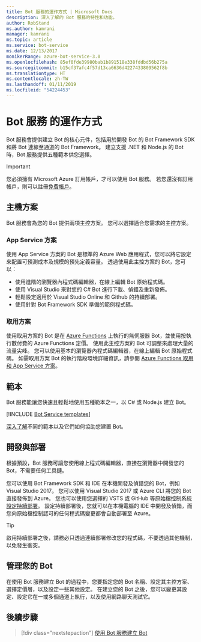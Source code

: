 ```yaml
---
title: Bot 服務的運作方式 | Microsoft Docs
description: 深入了解的 Bot 服務的特性和功能。
author: RobStand
ms.author: kamrani
manager: kamrani
ms.topic: article
ms.service: bot-service
ms.date: 12/13/2017
monikerRange: azure-bot-service-3.0
ms.openlocfilehash: 85ef0fde39980bab1b891518e338fddbd56b275a
ms.sourcegitcommit: b15cf37afc4f57d13ca6636d4227433809562f8b
ms.translationtype: HT
ms.contentlocale: zh-TW
ms.lasthandoff: 01/11/2019
ms.locfileid: "54224453"
---
```

# <a name="how-bot-service-works"></a>Bot 服務 的運作方式

Bot 服務會提供建立 Bot 的核心元件，包括用於開發 Bot 的 Bot Framework SDK 和將 Bot 連線至通道的 Bot Framework。 建立支援 .NET 和 Node.js 的 Bot 時，Bot 服務提供五種範本供您選擇。

> [!IMPORTANT]
> 您必須擁有 Microsoft Azure 訂用帳戶，才可以使用 Bot 服務。 若您還沒有訂用帳戶，則可以註冊<a href="https://azure.microsoft.com/en-us/free/" target="_blank">免費帳戶</a>。

## <a name="hosting-plans"></a>主機方案
Bot 服務會為您的 Bot 提供兩項主控方案。 您可以選擇適合您需求的主控方案。

### <a name="app-service-plan"></a>App Service 方案

使用 App Service 方案的 Bot 是標準的 Azure Web 應用程式，您可以將它設定來配置可預測成本及規模的預先定義容量。 透過使用此主控方案的 Bot，您可以：

* 使用進階的瀏覽器內程式碼編輯器，在線上編輯 Bot 原始程式碼。
* 使用 Visual Studio 來對您的 C# Bot 進行下載、偵錯及重新發佈。
* 輕鬆設定適用於 Visual Studio Online 和 Github 的持續部署。
* 使用針對 Bot Framework SDK 準備的範例程式碼。

### <a name="consumption-plan"></a>取用方案
使用取用方案的 Bot 是在 <a href="http://go.microsoft.com/fwlink/?linkID=747839" target="_blank">Azure Functions</a> 上執行的無伺服器 Bot，並使用按執行數付費的 Azure Functions 定價。 使用此主控方案的 Bot 可調整來處理大量的流量尖峰。 您可以使用基本的瀏覽器內程式碼編輯器，在線上編輯 Bot 原始程式碼。 如需取用方案 Bot 的執行階段環境詳細資訊，請參閱 <a target='_blank' href='/azure/azure-functions/functions-scale'>Azure Functions 取用和 App Service 方案</a>。

## <a name="templates"></a>範本

Bot 服務能讓您快速且輕鬆地使用五種範本之一，以 C# 或 Node.js 建立 Bot。

[!INCLUDE [Bot Service templates](~/includes/snippet-abs-templates.md)]

[深入了解](bot-service-concept-templates.md)不同的範本以及它們如何協助您建置 Bot。

## <a name="develop-and-deploy"></a>開發與部署

根據預設，Bot 服務可讓您使用線上程式碼編輯器，直接在瀏覽器中開發您的 Bot，不需要任何工具鏈。 

您可以使用 Bot Framework SDK 和 IDE 在本機開發及偵錯您的 Bot，例如 Visual Studio 2017。 您可以使用 Visual Studio 2017 或 Azure CLI 將您的 Bot 直接發佈到 Azure。 您也可以使用您選擇的 VSTS 或 GitHub 等原始檔控制系統[設定持續部署](bot-service-continuous-deployment.md)。 設定持續部署後，您就可以在本機電腦的 IDE 中開發及偵錯，而您向原始檔控制認可的任何程式碼變更都會自動部署至 Azure。  

> [!TIP]
> 啟用持續部署之後，請務必只透過連續部署修改您的程式碼，不要透過其他機制，以免發生衝突。

## <a name="manage-your-bot"></a>管理您的 Bot 

在使用 Bot 服務建立 Bot 的過程中，您要指定您的 Bot 名稱、設定其主控方案、選擇定價層，以及設定一些其他設定。 在建立您的 Bot 之後，您可以變更其設定、設定它在一或多個通道上執行，以及使用網路聊天測試它。 

## <a name="next-steps"></a>後續步驟

> [!div class="nextstepaction"]
> [使用 Bot 服務建立 Bot](bot-service-quickstart.md)